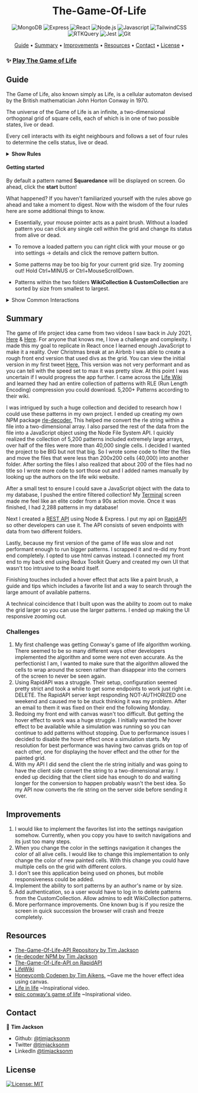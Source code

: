<h1 align="center">The-Game-Of-Life</h1>

<div align="center">

![MongoDB](https://img.shields.io/badge/-MongoDB-000?&logo=MongoDB&style=for-the-badge)
![Express](https://img.shields.io/badge/-Express-000?&logo=Express&style=for-the-badge)
![React](https://img.shields.io/badge/-React-000?&logo=React&style=for-the-badge)
![Node.js](https://img.shields.io/badge/-Node.js-000?&logo=node.js&style=for-the-badge)
![Javascript](https://img.shields.io/badge/-JavaScript-000?&logo=javascript&style=for-the-badge)
![TailwindCSS](https://img.shields.io/badge/-TailwindCSS-000?&logo=tailwindcss&style=for-the-badge)
![RTKQuery](https://img.shields.io/badge/-RTKQuery-000?&logo=Redux&style=for-the-badge)
![Jest](https://img.shields.io/badge/-Jest-000?&logo=jest&style=for-the-badge)
![Git](https://img.shields.io/badge/-Git-000?&logo=git&style=for-the-badge)

</div>

<p align="center">
  <a href="#guide">Guide</a> •
  <a href="#summary">Summary</a> •
  <a href="#improvements">Improvements</a> •
  <a href="#resources">Resources</a> •
  <a href="#contact">Contact</a> •
  <a href="#license">License</a> •
</p>

### ✨ [Play The Game of Life](https://play-life.netlify.app/)

## Guide

<p>The Game of Life, also known simply as Life, is a cellular automaton devised by the British mathematician John Horton Conway in 1970.</p>
<p>The universe of the Game of Life is an infinite, a two-dimensional orthogonal grid of square cells, each of which is in one of two possible states, live or dead.</p>
<p>Every cell interacts with its eight neighbours and follows a set of four rules to determine the cells status, live or dead.</p>

<details>
    <summary><strong>Show Rules</strong></summary>
<ol>
    <li>
    <p>Any live cell with fewer than two live neighbours dies, as if by underpopulation.</p>
    <image src="/src/assets/examplegif1.gif">
    </li>
    <li>
    <p>Any live cell with two or three live neighbours lives on to the next generation.</p>
    <image src="/src/assets/examplegif2.gif">
    </li>
    <li>
    <p>Any live cell with more than three live neighbours dies, as if by overpopulation.</p>
    <image src="/src/assets/examplegif3.gif">
    </li>
    <li>
    <p>Any dead cell with exactly three live neighbours becomes a live cell, as if by reproduction.</p>
    <image src="/src/assets/examplegif4.gif">
    </li>
</ol>
</details>

#### Getting started

<p>By default a pattern named <strong>Squaredance</strong> will be displayed on screen. Go ahead, click the <strong>start</strong> button!</p>
<p>What happened? If you haven't familiarized yourself with the rules above go ahead and take a moment to digest. Now with the wisdom of the four rules here are some additional things to know.</p>

- <p>Essentially, your mouse pointer acts as a paint brush. Without a loaded pattern you can click any single cell within the grid and change its status from alive or dead.</p>
- <p>To remove a loaded pattern you can right click with your mouse or go into settings -> details and click the remove pattern button.</p>
- <p>Some patterns may be too big for your current grid size. Try zooming out! Hold Ctrl+MINUS or Ctrl+MouseScrollDown.</p>
- <p>Patterns within the two folders <strong>WikiCollection & CustomCollection</strong> are sorted by size from smallest to largest.</p>

<details>
<summary>Show Common Interactions</summary>

---

<p>Fill Grid Randomly And Reset Grid</p>
<image src="/src/assets/fillgridreset.gif">

---

<p>Load A Pattern</p>
<image src="/src/assets/loadpattern.gif">

---

<p>Combine Multiple Patterns</p>
<image src="/src/assets/combine.gif">

---

<p>Save A Pattern</p>
<image src="/src/assets/savepattern.gif">

---

<p>Delete A Pattern</p>
<image src="/src/assets/deletepattern.gif">

---

<p>Search A Favorite Pattern</p>
<image src="/src/assets/searchfavorite.gif">

---

<p>Adjust Speed And Color</p>
<image src="/src/assets/adjustspeedcolor.gif">

</details>

## Summary

<p>The game of life project idea came from two videos I saw back in July 2021, <a href="https://www.youtube.com/watch?v=xP5-iIeKXE8">Here</a> & <a href="https://www.youtube.com/watch?v=C2vgICfQawE">Here</a>. For anyone that knows me, I love a challenge and complexity. I made this my goal to replicate in React once I learned enough JavaScript to make it a reality. Over Christmas break at an Airbnb I was able to create a rough front end version that used divs as the grid. You can view the initial version in my first tweet <a href="https://twitter.com/timjacksonm/status/1477358126517129216?s=20&t=Kcd0aGp8mYR2XxYXRO9jyg">Here.</a> This version was not very performant and as you can tell with the speed set to max it was pretty slow. At this point I was uncertain if I would progress the app further. I came across the <a href="https://conwaylife.com/wiki/Main_Page">Life Wiki</a> and learned they had an entire collection of patterns with RLE (Run Length Encoding) compression you could download. 5,200+ Patterns according to their wiki.</p>
<p>I was intrigued by such a huge collection and decided to research how I could use these patterns in my own project. I ended up creating my own NPM package <a href="https://www.npmjs.com/package/rle-decoder">rle-decoder.</a> This helped me convert the rle string within a file into a two-dimensional array. I also parsed the rest of the data from the file into a JavaScript object using the Node File System API. I quickly realized the collection of 5,200 patterns included extremely large arrays, over half of the files were more than 40,000 single cells. I decided I wanted the project to be BIG but not that big. So I wrote some code to filter the files and move the files that were less than 200x200 cells (40,000) into another folder. After sorting the files I also realized that about 200 of the files had no title so I wrote more code to sort those out and I added names manually by looking up the authors on the life wiki website.</p>
<p>After a small test to ensure I could save a JavaScript object with the data to my database, I pushed the entire filtered collection! My <a href="https://twitter.com/timjacksonm/status/1481135061101694979?s=20&t=Kcd0aGp8mYR2XxYXRO9jyg">Terminal</a> screen made me feel like an elite coder from a 90s action movie. Once it was finished, I had 2,288 patterns in my database!</p>
<p>Next I created a <a href="https://github.com/timjacksonm/The-Game-Of-Life-API">REST API</a> using Node & Express. I put my api on <a href="https://rapidapi.com/timjacksonm-1jw8F2hFW3d/api/the-game-of-life">RapidAPI</a> so other developers can use it. The API consists of seven endpoints with data from two different folders.</p>
<p>Lastly, because my first version of the game of life was slow and not performant enough to run bigger patterns. I scrapped it and re-did my front end completely. I opted to use html canvas instead. I connected my front end to my back end using Redux Toolkit Query and created my own UI that wasn't too intrusive to the board itself.</p>
<p>Finishing touches included a hover effect that acts like a paint brush, a guide and tips which includes a favorite list and a way to search through the large amount of available patterns.</p>
<p>A technical coincidence that I built upon was the ability to zoom out to make the grid larger so you can use the larger patterns. I ended up making the UI responsive zooming out.</p>

### Challenges

<ol>
<li>My first challenge was getting Conway's game of life algorithm working. There seemed to be so many different ways other developers implemented the algorithm and some were not even accurate. As the perfectionist I am, I wanted to make sure that the algorithm allowed the cells to wrap around the screen rather than disappear into the corners of the screen to never be seen again.</li>
<li>Using RapidAPI was a struggle. Their setup, configuration seemed pretty strict and took a while to get some endpoints to work just right i.e. DELETE. The RapidAPI server kept responding NOT-AUTHORIZED one weekend and caused me to be stuck thinking it was my problem. After an email to them it was fixed on their end the following Monday.</li>
<li>Redoing my front end with canvas wasn't too difficult. But getting the hover effect to work was a huge struggle. I initially wanted the hover effect to be available while a simulation was running so you can continue to add patterns without stopping. Due to performance issues I decided to disable the hover effect once a simulation starts. My resolution for best performance was having two canvas grids on top of each other, one for displaying the hover effect and the other for the painted grid.</li>
<li>With my API I did send the client the rle string initially and was going to have the client side convert the string to a two-dimensional array. I ended up deciding that the client side has enough to do and waiting longer for the conversion to happen probably wasn't the best idea. So my API now converts the rle string on the server side before sending it over.</li>
</ol>

## Improvements

<ol>
<li>I would like to implement the favorites list into the settings navigation somehow. Currently, when you copy you have to switch navigations and its just too many steps.</li>
<li>When you change the color in the settings navigation it changes the color of all alive cells. I would like to change this implementation to only change the color of new painted cells. With this change you could have multiple cells on the grid with different colors.</li>
<li>I don't see this application being used on phones, but mobile responsiveness could be added.</li>
<li>Implement the ability to sort patterns by an author's name or by size.</li>
<li>Add authentication, so a user would have to log in to delete patterns from the CustomCollection. Allow admins to edit WikiCollection patterns.</li>
<li>More performance improvements. One known bug is if you resize the screen in quick succession the browser will crash and freeze completely.</li>
</ol>

## Resources

<ul>
<li>
<a href="https://github.com/timjacksonm/The-Game-Of-Life-API">The-Game-Of-Life-API Repository by Tim Jackson</a>
</li>
<li>
<a href="https://github.com/timjacksonm/rle-decoder">rle-decoder NPM by Tim Jackson</a>
</li>
<li>
<a href="https://rapidapi.com/timjacksonm-1jw8F2hFW3d/api/the-game-of-life">The-Game-Of-Life-API on RapidAPI</a>
</li>
<li>
<a href="https://conwaylife.com/wiki/Main_Page">LifeWiki</a>
</li>
<li>
<a href="https://codepen.io/timaikens/pen/ojqPmd?editors=0110">Honeycomb Codepen by Tim Aikens.</a> ~Gave me the hover effect idea using canvas.
</li>
<li>
<a href="https://www.youtube.com/watch?v=xP5-iIeKXE8">Life in life</a> ~Inspirational video.
</li>
<li>
<a href="https://www.youtube.com/watch?v=C2vgICfQawE">epic conway's game of life</a> ~Inspirational video.
</li>
</ul>

## Contact

👤 **Tim Jackson**

- Github: [@timjacksonm](https://github.com/timjacksonm)
- Twitter [@timjacksonm](https://twitter.com/timjacksonm)
- LinkedIn [@timjacksonm](https://linkedin.com/in/timjacksonm)

## License

<p>
  <a href="https://choosealicense.com/licenses/mit/">
    <img alt="License: MIT" src="https://img.shields.io/badge/License-MIT-yellow.svg">
</p>
